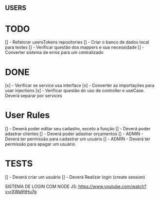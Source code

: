 ## USERS

# TODO

[] - Refatorar usersTokens repositories
[] - Criar o banco de dados local para testes
[] - Verificar questão dos mappers e sua necessidade
[] - Converter sistema de erros para um centralizado

# DONE

[x] - Verificar se service usa interface
[x] - Converter as importações para usar injections
[x] - Verificar questão do uso de controller e useCase. Deverá separar por services

# User Rules

[] - Deverá poder editar seu cadastro, exceto a função
[] - Deverá poder adastrar clientes
[] - Deverá poder adastrar orçamentos
[] - ADMIN - Deverá ter permissão para cadastrar um usuário
[] - ADMIN - Deverá ter permissão para apagar um usuário

# TESTS

[] - Deverá criar um usuário
[] - Deverá Realizar login (create session)

SISTEMA DE LOGIN COM NODE JS: https://www.youtube.com/watch?v=rXWa9jtHu7g
